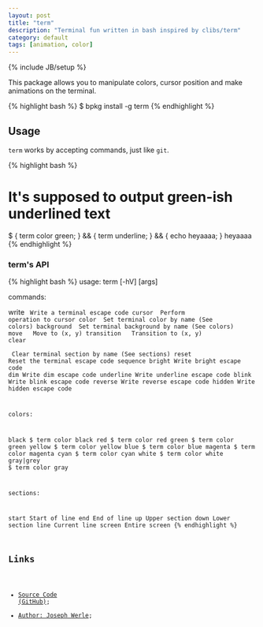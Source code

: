 ```yaml
---
layout: post
title: "term"
description: "Terminal fun written in bash inspired by clibs/term"
category: default
tags: [animation, color]
---
```

{% include JB/setup %}

This package allows you to manipulate colors, cursor position and make animations on the terminal.

{% highlight bash %}
$ bpkg install -g term
{% endhighlight %}

## Usage

`term` works by accepting commands, just like `git`.

{% highlight bash %}
# It's supposed to output green-ish underlined text
$ { term color green; } && { term underline; } && { echo heyaaaa; }
heyaaaa
{% endhighlight %}

### term's API

{% highlight bash %}
usage: term [-hV] <command> [args]

commands:

write <code>           Write a terminal escape code
cursor <op>            Perform operation to cursor
color <color>          Set terminal color by name (See colors)
background <color>     Set terminal background by name (See colors)
move <x> <y>           Move to (x, y)
transition <x> <y>     Transition to (x, y)
clear <section>        Clear terminal section by name (See sections)
reset                  Reset the terminal escape code sequence
bright                 Write bright escape code
dim                    Write dim escape code
underline              Write underline escape code
blink                  Write blink escape code
reverse                Write reverse escape code
hidden                 Write hidden escape code

colors:

black                  $ term color black
red                    $ term color red
green                  $ term color green
yellow                 $ term color yellow
blue                   $ term color blue
magenta                $ term color magenta
cyan                   $ term color cyan
white                  $ term color white
gray|grey              $ term color gray

sections:

start                  Start of line
end                    End of line
up                     Upper section
down                   Lower section
line                   Current line
screen                 Entire screen
{% endhighlight %}

## Links

* [Source Code (GitHub)](https://github.com/bpkg/term);
* [Author: Joseph Werle](https://github.com/jwerle);


